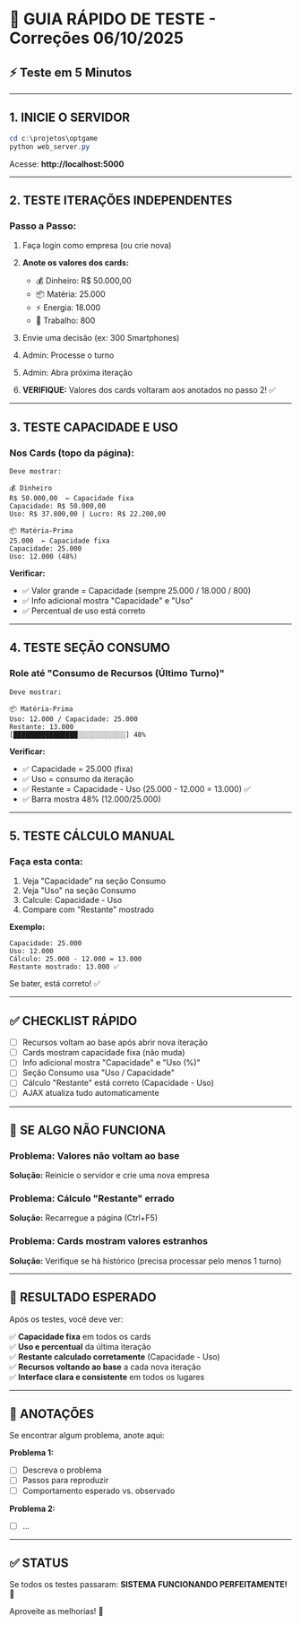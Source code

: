 # 🧪 GUIA RÁPIDO DE TESTE - Correções 06/10/2025

## ⚡ Teste em 5 Minutos

---

## 1. INICIE O SERVIDOR

```powershell
cd c:\projetos\optgame
python web_server.py
```

Acesse: **http://localhost:5000**

---

## 2. TESTE ITERAÇÕES INDEPENDENTES

### Passo a Passo:
1. Faça login como empresa (ou crie nova)
2. **Anote os valores dos cards:**
   - 💰 Dinheiro: R$ 50.000,00
   - 📦 Matéria: 25.000
   - ⚡ Energia: 18.000
   - 👥 Trabalho: 800

3. Envie uma decisão (ex: 300 Smartphones)
4. Admin: Processe o turno
5. Admin: Abra próxima iteração
6. **VERIFIQUE:** Valores dos cards voltaram aos anotados no passo 2! ✅

---

## 3. TESTE CAPACIDADE E USO

### Nos Cards (topo da página):
```
Deve mostrar:

💰 Dinheiro
R$ 50.000,00  ← Capacidade fixa
Capacidade: R$ 50.000,00
Uso: R$ 37.800,00 | Lucro: R$ 22.200,00

📦 Matéria-Prima
25.000  ← Capacidade fixa
Capacidade: 25.000
Uso: 12.000 (48%)
```

**Verificar:**
- ✅ Valor grande = Capacidade (sempre 25.000 / 18.000 / 800)
- ✅ Info adicional mostra "Capacidade" e "Uso"
- ✅ Percentual de uso está correto

---

## 4. TESTE SEÇÃO CONSUMO

### Role até "Consumo de Recursos (Último Turno)"

```
Deve mostrar:

📦 Matéria-Prima
Uso: 12.000 / Capacidade: 25.000
Restante: 13.000
[████████████████░░░░░░░░░░░░] 48%
```

**Verificar:**
- ✅ Capacidade = 25.000 (fixa)
- ✅ Uso = consumo da iteração
- ✅ Restante = Capacidade - Uso (25.000 - 12.000 = 13.000) ✅
- ✅ Barra mostra 48% (12.000/25.000)

---

## 5. TESTE CÁLCULO MANUAL

### Faça esta conta:
1. Veja "Capacidade" na seção Consumo
2. Veja "Uso" na seção Consumo
3. Calcule: Capacidade - Uso
4. Compare com "Restante" mostrado

**Exemplo:**
```
Capacidade: 25.000
Uso: 12.000
Cálculo: 25.000 - 12.000 = 13.000
Restante mostrado: 13.000 ✅
```

Se bater, está correto! ✅

---

## ✅ CHECKLIST RÁPIDO

- [ ] Recursos voltam ao base após abrir nova iteração
- [ ] Cards mostram capacidade fixa (não muda)
- [ ] Info adicional mostra "Capacidade" e "Uso (%)"
- [ ] Seção Consumo usa "Uso / Capacidade"
- [ ] Cálculo "Restante" está correto (Capacidade - Uso)
- [ ] AJAX atualiza tudo automaticamente

---

## 🐛 SE ALGO NÃO FUNCIONA

### Problema: Valores não voltam ao base
**Solução:** Reinicie o servidor e crie uma nova empresa

### Problema: Cálculo "Restante" errado
**Solução:** Recarregue a página (Ctrl+F5)

### Problema: Cards mostram valores estranhos
**Solução:** Verifique se há histórico (precisa processar pelo menos 1 turno)

---

## 🎯 RESULTADO ESPERADO

Após os testes, você deve ver:

✅ **Capacidade fixa** em todos os cards  
✅ **Uso e percentual** da última iteração  
✅ **Restante calculado corretamente** (Capacidade - Uso)  
✅ **Recursos voltando ao base** a cada nova iteração  
✅ **Interface clara e consistente** em todos os lugares  

---

## 📝 ANOTAÇÕES

Se encontrar algum problema, anote aqui:

**Problema 1:**
- [ ] Descreva o problema
- [ ] Passos para reproduzir
- [ ] Comportamento esperado vs. observado

**Problema 2:**
- [ ] ...

---

## ✅ STATUS

Se todos os testes passaram: **SISTEMA FUNCIONANDO PERFEITAMENTE! 🎉**

Aproveite as melhorias! 🚀
